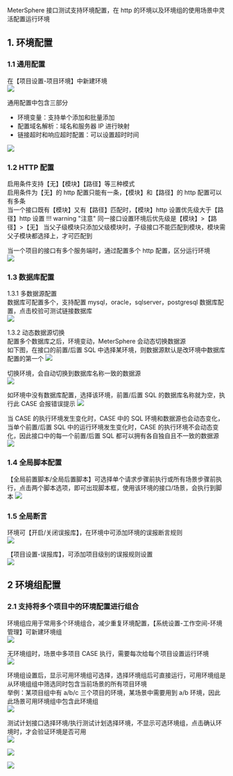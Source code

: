 MeterSphere 接口测试支持环境配置，在 http 的环境以及环境组的使用场景中灵活配置运行环境

## 1. 环境配置
### 1.1 通用配置
在【项目设置-项目环境】中新建环境 <br>
![](../img/tutorial/use_env/项目环境.png)

通用配置中包含三部分

- 环境变量：支持单个添加和批量添加 
- 配置域名解析：域名和服务器 IP 进行映射
- 链接超时和响应超时配置：可以设置超时时间

![](../img/tutorial/use_env/通用配置.png)

### 1.2 HTTP 配置
启用条件支持【无】【模块】【路径】等三种模式 <br>
启用条件为【无】的 http 配置只能有一条，【模块】和【路径】的 http 配置可以有多条 <br>
当一个接口既有【模块】又有【路径】匹配时，【模块】http 设置优先级大于【路径】http 设置 
!!! warning "注意"
    同一接口设置环境后优先级是【模块】>【路径】>【无】 
    当父子级模块只添加父级模块时，子级接口不能匹配到模块，模块需父子模块都选择上，才可匹配到

当一个项目的接口有多个服务端时，通过配置多个 http 配置，区分运行环境<br>
![](../img/tutorial/use_env/http配置.png)

### 1.3 数据库配置
1.3.1 多数据源配置 <br>
数据库可配置多个，支持配置 mysql，oracle，sqlserver，postgresql 数据库配置，点击校验可测试链接数据库<br>
![](../img/tutorial/use_env/数据库.png)

1.3.2 动态数据源切换<br>
配置多个数据库之后，环境变动，MeterSphere 会动态切换数据源<br>
如下图，在接口的前置/后置 SQL 中选择某环境，则数据源默认是改环境中数据库配置的第一个
![](../img/tutorial/use_env/运行环境.png)

切换环境，会自动切换到数据库名称一致的数据源 <br>
![](../img/tutorial/use_env/切换数据源.png)

如环境中没有数据库配置，选择该环境，前置/后置 SQL 的数据库名称就为空，执行此 CASE 会报错误提示
![](../img/tutorial/use_env/数据源空.png)

当 CASE 的执行环境发生变化时，CASE 中的 SQL 环境和数据源也会动态变化，当单个前置/后置 SQL 中的运行环境发生变化时，CASE 的执行环境不会动态变化，因此接口中的每一个前置/后置 SQL 都可以拥有各自独自且不一致的数据源<br>
![](../img/tutorial/use_env/联动.png)

### 1.4 全局脚本配置
【全局前置脚本/全局后置脚本】可选择单个请求步骤前执行或所有场景步骤前执行，点击两个脚本选项，即可出现脚本框，使用该环境的接口/场景，会执行到脚本
![](../img/tutorial/use_env/全局脚本.png)

### 1.5 全局断言
环境可【开启/关闭误报库】，在环境中可添加环境的误报断言规则 <br>
![](../img/tutorial/use_env/全局断言.png)

【项目设置-误报库】，可添加项目级别的误报规则设置 <br>
![](../img/tutorial/use_env/误报库.png)

## 2 环境组配置
### 2.1 支持将多个项目中的环境配置进行组合
环境组应用于常用多个环境组合，减少重复环境配置，【系统设置-工作空间-环境管理】可新建环境组 <br>
![](../img/tutorial/use_env/环境组页面.png)

无环境组时，场景中多项目 CASE 执行，需要每次给每个项目设置运行环境 <br>
![](../img/tutorial/use_env/自动化执行选环境.png)

环境组设置后，显示可用环境组可选择，选择环境组后可直接运行，可用环境组是从环境组组中筛选同时包含当前场景的所有项目环境 <br>
举例：某项目组中有 a/b/c 三个项目的环境，某场景中需要用到 a/b 环境，因此此场景可用环境组中包含此环境组  <br>
![](../img/tutorial/use_env/环境组可用.png)

测试计划接口选择环境/执行测试计划选择环境，不显示可选环境组，点击确认环境时，才会验证环境是否可用  <br>
![](../img/tutorial/use_env/计划选择.png)

![](../img/tutorial/use_env/缺少项目环境.png)

![](../img/tutorial/use_env/执行缺少环境.png)